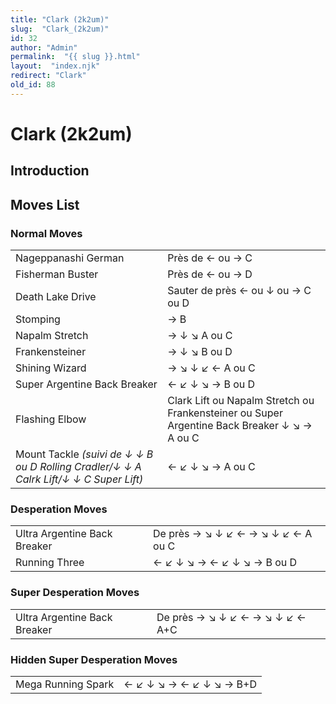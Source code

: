 ```yaml
---
title: "Clark (2k2um)"
slug:  "Clark_(2k2um)"
id: 32
author: "Admin"
permalink:  "{{ slug }}.html"
layout:  "index.njk"
redirect: "Clark"
old_id: 88
---
```


# Clark (2k2um)

## Introduction

## Moves List

### Normal Moves

|                                                                                        |                                                                                             |
|----------------------------------------------------------------------------------------|---------------------------------------------------------------------------------------------|
| Nageppanashi German                                                                    | Près de ← ou → C                                                                            |
| Fisherman Buster                                                                       | Près de ← ou → D                                                                            |
| Death Lake Drive                                                                       | Sauter de près ← ou ↓ ou → C ou D                                                           |
| Stomping                                                                               | → B                                                                                         |
| Napalm Stretch                                                                         | → ↓ ↘ A ou C                                                                                |
| Frankensteiner                                                                         | → ↓ ↘ B ou D                                                                                |
| Shining Wizard                                                                         | → ↘ ↓ ↙ ← A ou C                                                                            |
| Super Argentine Back Breaker                                                           | ← ↙ ↓ ↘ → B ou D                                                                            |
| Flashing Elbow                                                                         | Clark Lift ou Napalm Stretch ou Frankensteiner ou Super Argentine Back Breaker ↓ ↘ → A ou C |
| Mount Tackle *(suivi de ↓ ↓ B ou D Rolling Cradler/↓ ↓ A Calrk Lift/↓ ↓ C Super Lift)* | ← ↙ ↓ ↘ → A ou C                                                                            |

### Desperation Moves

|                              |                                    |
|------------------------------|------------------------------------|
| Ultra Argentine Back Breaker | De près → ↘ ↓ ↙ ← → ↘ ↓ ↙ ← A ou C |
| Running Three                | ← ↙ ↓ ↘ → ← ↙ ↓ ↘ → B ou D         |

### Super Desperation Moves

|                              |                                 |
|------------------------------|---------------------------------|
| Ultra Argentine Back Breaker | De près → ↘ ↓ ↙ ← → ↘ ↓ ↙ ← A+C |

### Hidden Super Desperation Moves

|                    |                         |
|--------------------|-------------------------|
| Mega Running Spark | ← ↙ ↓ ↘ → ← ↙ ↓ ↘ → B+D |
